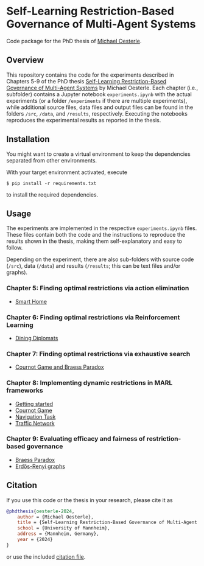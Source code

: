 # Self-Learning Restriction-Based Governance of Multi-Agent Systems
Code package for the PhD thesis of [Michael Oesterle](mailto:michaeloesterle01@gmail.com).

## Overview
This repository contains the code for the experiments described in Chapters 5-9 of the PhD thesis [Self-Learning Restriction-Based Governance of Multi-Agent Systems](thesis.pdf) by Michael Oesterle. Each chapter (i.e., subfolder) contains a Jupyter notebook `experiments.ipynb` with the actual experiments (or a folder `/experiments` if there are multiple experiments), while additional source files, data files and output files can be found in the folders `/src`, `/data`, and `/results`, respectively. Executing the notebooks reproduces the experimental results as reported in the thesis.


## Installation
You might want to create a virtual environment to keep the dependencies separated from other environments. 

With your target environment activated, execute
```console
$ pip install -r requirements.txt
```
to install the required dependencies.


## Usage
The experiments are implemented in the respective `experiments.ipynb` files. These files contain both the code and the instructions to reproduce the results shown in the thesis, making them self-explanatory and easy to follow.

Depending on the experiment, there are also sub-folders with source code (`/src`), data (`/data`) and results (`/results`; this can be text files and/or graphs).

### Chapter 5: Finding optimal restrictions via action elimination
- [Smart Home](chapter_5/experiments.ipynb)

### Chapter 6: Finding optimal restrictions via Reinforcement Learning
- [Dining Diplomats](chapter_6/experiments.ipynb)

### Chapter 7: Finding optimal restrictions via exhaustive search
- [Cournot Game and Braess Paradox](chapter_7/experiments.ipynb)

### Chapter 8: Implementing dynamic restrictions in MARL frameworks
- [Getting started](chapter_8/getting-started.ipynb)
- [Cournot Game](chapter_8/examples/cournot/cournot.ipynb)
- [Navigation Task](chapter_8/examples/navigation/navigation.ipynb)
- [Traffic Network](chapter_8/examples/traffic/traffic.ipynb)

### Chapter 9: Evaluating efficacy and fairness of restriction-based governance
- [Braess Paradox](chapter_9/experiments/braess/braess.ipynb)
- [Erdős-Renyi graphs](chapter_9/experiments/gnp/gnp.ipynb)


## Citation
If you use this code or the thesis in your research, please cite it as
```bibtex
@phdthesis{oesterle-2024,
    author = {Michael Oesterle},
    title = {Self-Learning Restriction-Based Governance of Multi-Agent Systems},
    school = {University of Mannheim},
    address = {Mannheim, Germany},
    year = {2024}
}
```
or use the included [citation file](citation.cff).